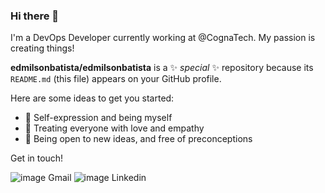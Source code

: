 ### Hi there 👋

I'm a DevOps Developer currently working at @CognaTech. My passion is creating things!


**edmilsonbatista/edmilsonbatista** is a ✨ _special_ ✨ repository because its `README.md` (this file) appears on your GitHub profile.

Here are some ideas to get you started:

- 🌟 Self-expression and being myself
- 💖 Treating everyone with love and empathy
- 📖 Being open to new ideas, and free of preconceptions

Get in touch!

![image](https://github.com/edmilsonbatista/edmilsonbatista/assets/15211043/6b4de29f-0b97-4824-b330-043735a701da) Gmail
![image](https://github.com/edmilsonbatista/edmilsonbatista/assets/15211043/2f6d64e4-d280-488d-9d9f-8ca9b3593e82) Linkedin
